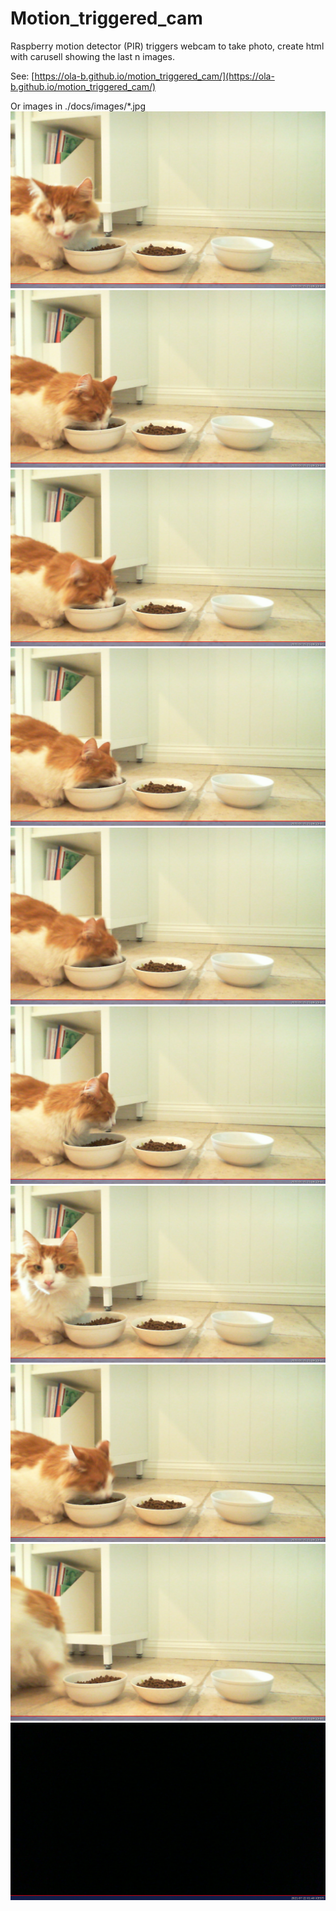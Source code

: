 # Motion_triggered_cam
Raspberry motion detector (PIR) triggers webcam to take photo, create html with carusell showing the last n images.

See: [https://ola-b.github.io/motion_triggered_cam/](https://ola-b.github.io/motion_triggered_cam/)


Or images in ./docs/images/*.jpg
![2021-07-21T21:08:12.jpg](https://github.com/Ola-B/motion_triggered_cam/blob/main/docs/images/2021-07-21T21:08:12.jpg "2021-07-21T21:08:12.jpg")
![2021-07-21T21:08:20.jpg](https://github.com/Ola-B/motion_triggered_cam/blob/main/docs/images/2021-07-21T21:08:20.jpg "2021-07-21T21:08:20.jpg")
![2021-07-21T21:08:27.jpg](https://github.com/Ola-B/motion_triggered_cam/blob/main/docs/images/2021-07-21T21:08:27.jpg "2021-07-21T21:08:27.jpg")
![2021-07-21T21:08:36.jpg](https://github.com/Ola-B/motion_triggered_cam/blob/main/docs/images/2021-07-21T21:08:36.jpg "2021-07-21T21:08:36.jpg")
![2021-07-21T21:08:44.jpg](https://github.com/Ola-B/motion_triggered_cam/blob/main/docs/images/2021-07-21T21:08:44.jpg "2021-07-21T21:08:44.jpg")
![2021-07-21T21:08:52.jpg](https://github.com/Ola-B/motion_triggered_cam/blob/main/docs/images/2021-07-21T21:08:52.jpg "2021-07-21T21:08:52.jpg")
![2021-07-21T21:09:00.jpg](https://github.com/Ola-B/motion_triggered_cam/blob/main/docs/images/2021-07-21T21:09:00.jpg "2021-07-21T21:09:00.jpg")
![2021-07-21T21:09:09.jpg](https://github.com/Ola-B/motion_triggered_cam/blob/main/docs/images/2021-07-21T21:09:09.jpg "2021-07-21T21:09:09.jpg")
![2021-07-21T21:09:16.jpg](https://github.com/Ola-B/motion_triggered_cam/blob/main/docs/images/2021-07-21T21:09:16.jpg "2021-07-21T21:09:16.jpg")
![2021-07-22T01:40:31.jpg](https://github.com/Ola-B/motion_triggered_cam/blob/main/docs/images/2021-07-22T01:40:31.jpg "2021-07-22T01:40:31.jpg")
